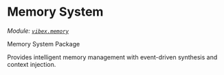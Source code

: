 # Memory System

*Module: [`vibex.memory`](https://github.com/dustland/vibex/blob/main/src/vibex/memory.py)*

Memory System Package

Provides intelligent memory management with event-driven synthesis and context injection.
